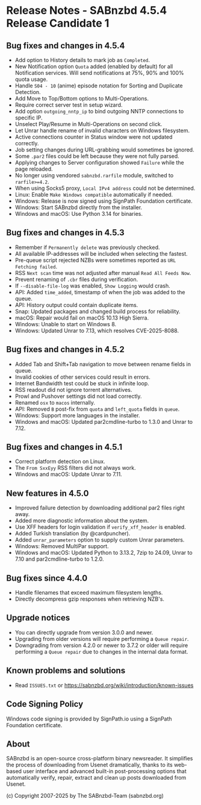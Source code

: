 Release Notes - SABnzbd 4.5.4 Release Candidate 1
=========================================================

## Bug fixes and changes in 4.5.4

* Add option to History details to mark job as `Completed`.
* New Notification option `Quota` added (enabled by default) for all
  Notification services. Will send notifications at 75%, 90% and 100% quota usage.
* Handle `S04 - 10` (anime) episode notation for Sorting and Duplicate Detection.
* Add Move to Top/Bottom options to Multi-Operations.
* Require correct server test in setup wizard.
* Add option `outgoing_nntp_ip` to bind outgoing NNTP connections to specific IP.
* Unselect Play/Resume in Multi-Operations on second click.
* Let Unrar handle rename of invalid characters on Windows filesystem.
* Active connections counter in Status window were not updated correctly.
* Job setting changes during URL-grabbing would sometimes be ignored.
* Some `.par2` files could be left because they were not fully parsed.
* Applying changes to Server configuration showed `Failure` while the page reloaded.
* No longer using vendored `sabnzbd.rarfile` module, switched to `rarfile>=4.2`.
* When using Socks5 proxy, `Local IPv4 address` could not be determined.
* Linux: Enable `Make Windows compatible` automatically if needed.
* Windows: Release is now signed using SignPath Foundation certificate.
* Windows: Start SABnzbd directly from the installer.
* Windows and macOS: Use Python 3.14 for binaries.

## Bug fixes and changes in 4.5.3

* Remember if `Permanently delete` was previously checked.
* All available IP-addresses will be included when selecting the fastest.
* Pre-queue script rejected NZBs were sometimes reported as `URL Fetching failed`.
* RSS `Next scan` time was not adjusted after manual `Read All Feeds Now`.
* Prevent renaming of `.cbr` files during verification.
* If `--disable-file-log` was enabled, `Show Logging` would crash.
* API: Added `time_added`, timestamp of when the job was added to the queue.
* API: History output could contain duplicate items.
* Snap: Updated packages and changed build process for reliability.
* macOS: Repair would fail on macOS 10.13 High Sierra.
* Windows: Unable to start on Windows 8.
* Windows: Updated Unrar to 7.13, which resolves CVE-2025-8088.

## Bug fixes and changes in 4.5.2

* Added Tab and Shift+Tab navigation to move between rename fields in queue.
* Invalid cookies of other services could result in errors.
* Internet Bandwidth test could be stuck in infinite loop.
* RSS readout did not ignore torrent alternatives.
* Prowl and Pushover settings did not load correctly.
* Renamed `osx` to `macos` internally.
* API: Removed `B` post-fix from `quota` and `left_quota` fields in `queue`.
* Windows: Support more languages in the installer.
* Windows and macOS: Updated par2cmdline-turbo to 1.3.0 and Unrar to 7.12.

## Bug fixes and changes in 4.5.1

* Correct platform detection on Linux.
* The `From SxxEyy` RSS filters did not always work.
* Windows and macOS: Update Unrar to 7.11.

## New features in 4.5.0

* Improved failure detection by downloading additional par2 files right away.
* Added more diagnostic information about the system.
* Use XFF headers for login validation if `verify_xff_header` is enabled.
* Added Turkish translation (by @cardpuncher).
* Added `unrar_parameters` option to supply custom Unrar parameters.
* Windows: Removed MultiPar support.
* Windows and macOS: Updated Python to 3.13.2, 7zip to 24.09,
  Unrar to 7.10 and par2cmdline-turbo to 1.2.0.

## Bug fixes since 4.4.0

* Handle filenames that exceed maximum filesystem lengths.
* Directly decompress gzip responses when retrieving NZB's.

## Upgrade notices

* You can directly upgrade from version 3.0.0 and newer.
* Upgrading from older versions will require performing a `Queue repair`.
* Downgrading from version 4.2.0 or newer to 3.7.2 or older will require
  performing a `Queue repair` due to changes in the internal data format.

## Known problems and solutions

* Read `ISSUES.txt` or https://sabnzbd.org/wiki/introduction/known-issues

## Code Signing Policy

Windows code signing is provided by SignPath.io using a SignPath Foundation certificate.

## About

SABnzbd is an open-source cross-platform binary newsreader.
It simplifies the process of downloading from Usenet dramatically, thanks to its web-based
user interface and advanced built-in post-processing options that automatically verify, repair,
extract and clean up posts downloaded from Usenet.

(c) Copyright 2007-2025 by The SABnzbd-Team (sabnzbd.org)
